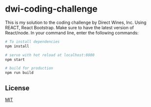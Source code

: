 # dwi-coding-challenge

This is my solution to the coding challenge by Direct Wines, Inc. Using REACT, React Bootstrap.
Make sure to have the latest version of React/node. In your command line, enter the following commands:
```bash
# To install dependencies
npm install

# serve with hot reload at localhost:8080
npm start

# build for production
npm run build
```

## License
[MIT](https://choosealicense.com/licenses/mit/)
